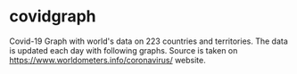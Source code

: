 # covidgraph
Covid-19 Graph with world's data on 223 countries and territories. The data is updated each day with following graphs.
Source is taken on https://www.worldometers.info/coronavirus/ website.
